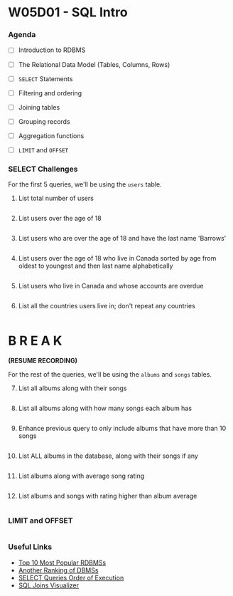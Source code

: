 # W05D01 - SQL Intro

### Agenda
- [ ] Introduction to RDBMS
- [ ] The Relational Data Model (Tables, Columns, Rows)
- [ ] `SELECT` Statements
- [ ] Filtering and ordering
- [ ] Joining tables
- [ ] Grouping records
- [ ] Aggregation functions
- [ ] `LIMIT` and `OFFSET`






### SELECT Challenges

For the first 5 queries, we'll be using the `users` table.

1. List total number of users

```sql

```

2. List users over the age of 18

```sql

```

3. List users who are over the age of 18 and have the last name 'Barrows'

```sql

```

4. List users over the age of 18 who live in Canada sorted by age from oldest to youngest and then last name alphabetically

```sql

```

5. List users who live in Canada and whose accounts are overdue

```sql

```

6. List all the countries users live in; don't repeat any countries

```sql

```

# B R E A K

**(RESUME RECORDING)**

For the rest of the queries, we'll be using the `albums` and `songs` tables.

7. List all albums along with their songs

```sql

```

8. List all albums along with how many songs each album has

```sql

```

9. Enhance previous query to only include albums that have more than 10 songs

```sql

```

10. List ALL albums in the database, along with their songs if any

```sql

```

11. List albums along with average song rating

```sql

```

12. List albums and songs with rating higher than album average

```sql

```

### LIMIT and OFFSET

```sql

```

### Useful Links
- [Top 10 Most Popular RDBMSs](https://www.c-sharpcorner.com/article/what-are-the-most-popular-relational-databases/)
- [Another Ranking of DBMSs](https://db-engines.com/en/ranking)
- [SELECT Queries Order of Execution](https://sqlbolt.com/lesson/select_queries_order_of_execution)
- [SQL Joins Visualizer](https://sql-joins.leopard.in.ua/)